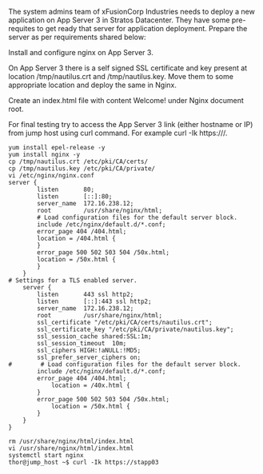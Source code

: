 The system admins team of xFusionCorp Industries needs to deploy a new application on App Server 3 in Stratos Datacenter. They have some pre-requites to get ready that server for application deployment. Prepare the server as per requirements shared below:

Install and configure nginx on App Server 3.

On App Server 3 there is a self signed SSL certificate and key present at location /tmp/nautilus.crt and /tmp/nautilus.key. Move them to some appropriate location and deploy the same in Nginx.

Create an index.html file with content Welcome! under Nginx document root.

For final testing try to access the App Server 3 link (either hostname or IP) from jump host using curl command. For example curl -Ik https://<app-server-ip>/.

```
yum install epel-release -y
yum install nginx -y
cp /tmp/nautilus.crt /etc/pki/CA/certs/
cp /tmp/nautilus.key /etc/pki/CA/private/
vi /etc/nginx/nginx.conf
server {
        listen       80;
        listen       [::]:80;
        server_name  172.16.238.12;
        root         /usr/share/nginx/html;
        # Load configuration files for the default server block.
        include /etc/nginx/default.d/*.conf;
        error_page 404 /404.html;
        location = /404.html {
        }
        error_page 500 502 503 504 /50x.html;
        location = /50x.html {
        }
    }
# Settings for a TLS enabled server.
    server {
        listen       443 ssl http2;
        listen       [::]:443 ssl http2;
        server_name  172.16.238.12;
        root         /usr/share/nginx/html;
        ssl_certificate "/etc/pki/CA/certs/nautilus.crt";
        ssl_certificate_key "/etc/pki/CA/private/nautilus.key";
        ssl_session_cache shared:SSL:1m;
        ssl_session_timeout  10m;
        ssl_ciphers HIGH:!aNULL:!MD5;
        ssl_prefer_server_ciphers on;
#        # Load configuration files for the default server block.
        include /etc/nginx/default.d/*.conf;
        error_page 404 /404.html;
            location = /40x.html {
        }
        error_page 500 502 503 504 /50x.html;
            location = /50x.html {
        }
    }
}

rm /usr/share/nginx/html/index.html 
vi /usr/share/nginx/html/index.html 
systemctl start nginx
thor@jump_host ~$ curl -Ik https://stapp03
```
